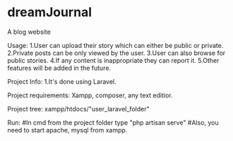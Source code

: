 # dreamJournal
A blog website

Usage:
1.User can upload their story which can either be public or private.
2.Private posts can be only viewed by the user.
3.User can also browse for public stories.
4.If any content is inappropriate they can report it.
5.Other features will be added in the future.

Project Info:
1.It's done using Laravel.

Project requirements:
Xampp, composer, any text editior.

Project tree:
xampp/htdocs/"user_laravel_folder"

Run:
#In cmd from the project folder type "php artisan serve"
#Also, you need to start apache, mysql from xampp.
